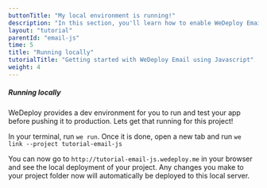 ```yaml
---
buttonTitle: "My local environment is running!"
description: "In this section, you'll learn how to enable WeDeploy Email on your application."
layout: "tutorial"
parentId: "email-js"
time: 5
title: "Running locally"
tutorialTitle: "Getting started with WeDeploy Email using Javascript"
weight: 4
---
```


##### Running locally

WeDeploy provides a dev environment for you to run and test your app before pushing it to production. Lets get that running for this project!

In your terminal, run `we run`. Once it is done, open a new tab and run `we link --project tutorial-email-js`

You can now go to `http://tutorial-email-js.wedeploy.me` in your browser and see the local deployment of your project. Any changes you make to your project folder now will automatically be deployed to this local server.   

